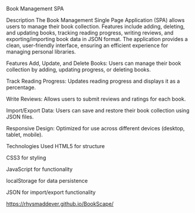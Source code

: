Book Management SPA

Description
The Book Management Single Page Application (SPA) allows users to manage their book collection. Features include adding, deleting, and updating books, tracking reading progress, writing reviews, and exporting/importing book data in JSON format. The application provides a clean, user-friendly interface, ensuring an efficient experience for managing personal libraries.

Features
Add, Update, and Delete Books: Users can manage their book collection by adding, updating progress, or deleting books.

Track Reading Progress: Updates reading progress and displays it as a percentage.

Write Reviews: Allows users to submit reviews and ratings for each book.

Import/Export Data: Users can save and restore their book collection using JSON files.

Responsive Design: Optimized for use across different devices (desktop, tablet, mobile).

Technologies Used
HTML5 for structure

CSS3 for styling

JavaScript for functionality

localStorage for data persistence

JSON for import/export functionality








https://rhysmaddever.github.io/BookScape/
